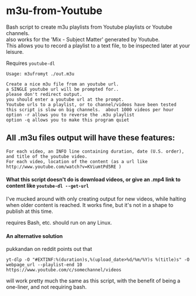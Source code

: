 # m3u-from-Youtube
Bash script to create m3u playlists from Youtube playlists or Youtube channels.    
also works for the 'Mix - Subject Matter' generated by Youtube.    
This allows you to record a playlist to a text file, to be inspected later at your leisure.

Requires `youtube-dl`

    Usage: m3ufromyt ./out.m3u

    Create a nice m3u file from an youtube url.
    a SINGLE youtube url will be prompted for..
    please don't redirect output.
    you should enter a youtube url at the prompt.
    Youtube urls to a playlist, or to channel/videos have been tested
    this script is slow on big channels.  about 1000 videos per hour
    option -r allows you to reverse the .m3u playlist
    option -q allows you to make this program quiet
    
## All .m3u files output will have these features: 
    For each video, an INFO line containing duration, date (U.S. order), and title of the youtube video.
    For each video, location of the content (as a url like http://www.youtube.com/watch?v=KViumtPd5RE ) 
    
#### What this script doesn't do is download videos, or give an .mp4 link to content like `youtube-dl --get-url`

I've mucked around with only creating output for new videos, while halting when older content is reached.   It works fine, but it's not in a shape to publish at this time. 

requires Bash, etc. should run on any Linux. 

#### An alternative solution 
pukkandan on reddit points out that  

    yt-dlp -O "#EXTINF:%(duration)s,%(upload_date>%d/%m/%Y)s %(title)s" -O webpage_url --playlist-end 10 https://www.youtube.com/c/somechannel/videos    
will work pretty much the same as this script, with the benefit of being a one-liner, and not requiring bash.
